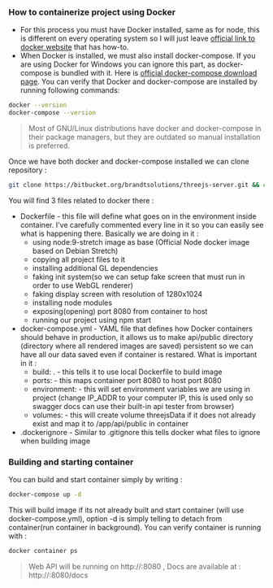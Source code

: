 ### How to containerize project using Docker

* For this process you must have Docker installed, same as for node, this is different on every operating system so I will just leave [official link to docker website](https://www.docker.com/community-edition) that has how-to. 
* When Docker is installed, we must also install docker-compose. If you are using Docker for Windows you can ignore this part, as docker-compose is bundled with it. Here is [official docker-compose download page](https://docs.docker.com/compose/install/).
You can verify that Docker and docker-compose are installed by running following commands:
```bash
docker --version
docker-compose --version
```
> Most of GNU/Linux distributions have docker and docker-compose in their package managers, but they are outdated so manual installation is preferred.

Once we have both docker and docker-compose installed we can clone repository :
```bash
git clone https://bitbucket.org/brandtsolutions/threejs-server.git && cd threejs-server
```
You will find 3 files related to docker there :
* Dockerfile - this file will define what goes on in the environment inside container. I've carefully commented every line in it so you can easily see what is happening there. Basically we are doing in it :
    * using node:9-stretch image as base (Official Node docker image based on Debian Stretch) 
    * copying all project files to it 
    * installing additional GL dependencies 
    * faking init system(so we can setup fake screen that must run in order to use WebGL renderer) 
    * faking display screen with resolution of 1280x1024
    * installing node modules
    * exposing(opening) port 8080 from container to host
    * running our project using npm start
* docker-compose.yml - YAML file that defines how Docker containers should behave in production, it allows us to make api/public directory (directory where all rendered images are saved) persistent so we can have all our data saved even if container is restared. What is important in it :
    * build: . - this tells it to use local Dockerfile to build image
    * ports: - this maps container port 8080 to host port 8080
    * environment: - this will set environment variables we are using in project (change IP_ADDR to your computer IP, this is used only so swagger docs can use their built-in api tester from browser)
    * volumes: - this will create volume threejsData if it does not already exist and map it to /app/api/public in container
* .dockerignore - Similar to .gitignore this tells docker what files to ignore when building image

### Building and starting container
You can build and start container simply by writing :
```bash
docker-compose up -d
```
This will build image if its not already built and start container (will use docker-compose.yml), option -d is simply telling to detach from container(run container in background).
You can verify container is running with :
```bash
docker container ps
```
> Web API will be running on http://<your-ip-address>:8080 , Docs are available at : http://<your-ip-address>:8080/docs
